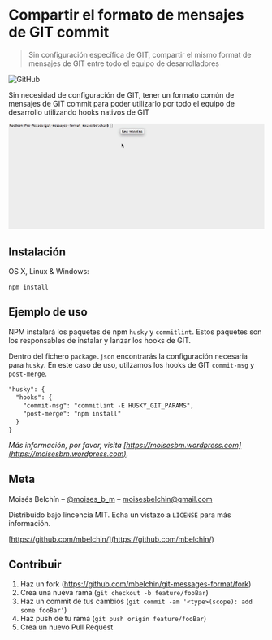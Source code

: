# Compartir el formato de mensajes de GIT commit
> Sin configuración específica de GIT, compartir el mismo format de mensajes de GIT entre todo el equipo de desarrolladores

![GitHub](https://img.shields.io/github/license/mashape/apistatus.svg)

Sin necesidad de configuración de GIT, tener un formato común de mensajes de GIT commit para poder utilizarlo por todo el equipo de desarrollo utilizando hooks nativos de GIT

![](example.gif)

## Instalación

OS X, Linux & Windows:

```
npm install
```

## Ejemplo de uso

NPM instalará los paquetes de npm `husky` y `commitlint`. Estos paquetes son 
los responsables de instalar y lanzar los hooks de GIT.

Dentro del fichero `package.json` encontrarás la configuración necesaria para
`husky`.
En este caso de uso, utilzamos los hooks de GIT `commit-msg` y `post-merge`.

```
"husky": {
  "hooks": {
    "commit-msg": "commitlint -E HUSKY_GIT_PARAMS",
    "post-merge": "npm install"
  }
}
```

_Más información, por favor, visita [https://moisesbm.wordpress.com](https://moisesbm.wordpress.com)._

## Meta

Moisés Belchín – [@moises_b_m](https://twitter.com/moises_b_m) – moisesbelchin@gmail.com

Distribuido bajo lincencia MIT. Echa un vistazo a ``LICENSE`` para más información.

[https://github.com/mbelchin/](https://github.com/mbelchin/)

## Contribuir

1. Haz un fork (<https://github.com/mbelchin/git-messages-format/fork>)
2. Crea una nueva rama (`git checkout -b feature/fooBar`)
3. Haz un commit de tus cambios (`git commit -am '<type>(scope): add some fooBar'`)
4. Haz push de tu rama (`git push origin feature/fooBar`)
5. Crea un nuevo Pull Request
